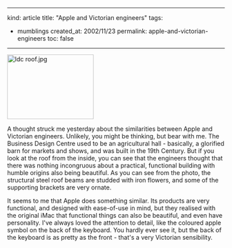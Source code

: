 -----
kind: article
title: "Apple and Victorian engineers"
tags:
- mumblings
created_at: 2002/11/23
permalink: apple-and-victorian-engineers
toc: false
-----

<p class="img-shadow"><img alt="ldc roof.jpg" src="http://www.rousette.org.uk/mt-static/blog/archives/images/ldc roof.jpg" width="200" height="150" border="0" /></p><p>A thought struck me yesterday about the similarities between Apple and Victorian engineers. Unlikely, you might be thinking, but bear with me. The Business Design Centre used to be an agricultural hall - basically, a glorified barn for markets and shows, and was built in the 19th Century. But if you look at the roof from the inside, you can see that the engineers thought that there was nothing incongruous about a practical, functional building with humble origins also being beautiful. As you can see from the photo, the structural steel roof beams are studded with iron flowers, and some of the supporting brackets are very ornate.</p>

<p>It seems to me that Apple does something similar. Its products are very functional, and designed with ease-of-use in mind, but they realised with the original iMac that functional things can also be beautiful, and even have personality. I've always loved the attention to detail, like the coloured apple symbol on the back of the keyboard. You hardly ever see it, but the back of the keyboard is as pretty as the front - that's a very Victorian sensibility.</p>


